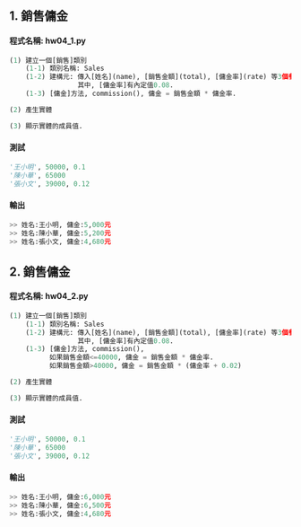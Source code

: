 ## 1. 銷售傭金

#### 程式名稱: hw04_1.py
``` python
(1) 建立一個[銷售]類別
    (1-1) 類別名稱: Sales
    (1-2) 建構元: 傳入[姓名](name), [銷售金額](total), [傭金率](rate) 等3個參數, 寫入實體中, 成為實體的成員.
                 其中, [傭金率]有內定值0.08.
    (1-3) [傭金]方法, commission(), 傭金 = 銷售金額 * 傭金率.

(2) 產生實體

(3) 顯示實體的成員值.
```

#### 測試
``` python
'王小明', 50000, 0.1
'陳小華', 65000
'張小文', 39000, 0.12
```

#### 輸出
``` python
>> 姓名:王小明, 傭金:5,000元
>> 姓名:陳小華, 傭金:5,200元
>> 姓名:張小文, 傭金:4,680元
```


## 2. 銷售傭金

#### 程式名稱: hw04_2.py
``` python
(1) 建立一個[銷售]類別
    (1-1) 類別名稱: Sales
    (1-2) 建構元: 傳入[姓名](name), [銷售金額](total), [傭金率](rate) 等3個參數, 寫入實體中, 成為實體的成員.
                 其中, [傭金率]有內定值0.08.
    (1-3) [傭金]方法, commission(), 
          如果銷售金額<=40000, 傭金 = 銷售金額 * 傭金率.
          如果銷售金額>40000, 傭金 = 銷售金額 * (傭金率 + 0.02)

(2) 產生實體

(3) 顯示實體的成員值.
```

#### 測試
``` python
'王小明', 50000, 0.1
'陳小華', 65000
'張小文', 39000, 0.12
```

#### 輸出
``` python
>> 姓名:王小明, 傭金:6,000元
>> 姓名:陳小華, 傭金:6,500元
>> 姓名:張小文, 傭金:4,680元
```
